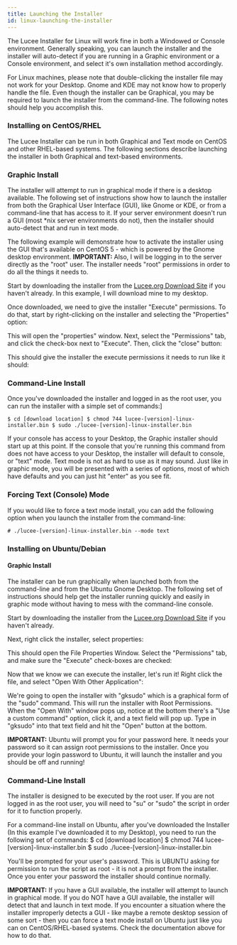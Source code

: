```yaml
---
title: Launching the Installer
id: linux-launching-the-installer
---
```


The Lucee Installer for Linux will work fine in both a Windowed or Console environment. Generally speaking, you can launch the installer and the installer will auto-detect if you are running in a Graphic environment or a Console environment, and select it's own installation method accordingly.

For Linux machines, please note that double-clicking the installer file may not work for your Desktop. Gnome and KDE may not know how to properly handle the file. Even though the installer can be Graphical, you may be required to launch the installer from the command-line. The following notes should help you accomplish this.

### Installing on CentOS/RHEL ###

The Lucee Installer can be run in both Graphical and Text mode on CentOS and other RHEL-based systems. The following sections describe launching the installer in both Graphical and text-based environments.

### Graphic Install ###

The installer will attempt to run in graphical mode if there is a desktop available. The following set of instructions show how to launch the installer from both the Graphical User Interface (GUI), like Gnome or KDE, or from a command-line that has access to it. If your server environment doesn't run a GUI (most *nix server environments do not), then the installer should auto-detect that and run in text mode.

The following example will demonstrate how to activate the installer using the GUI that's available on CentOS 5 - which is powered by the Gnome desktop environment. **IMPORTANT:** Also, I will be logging in to the server directly as the "root" user. The installer needs "root" permissions in order to do all the things it needs to.

Start by downloading the installer from the [Lucee.org Download Site](https://lucee.org/downloads.html) if you haven't already. In this example, I will download mine to my desktop.

Once downloaded, we need to give the installer "Execute" permissions. To do that, start by right-clicking on the installer and selecting the "Properties" option:

This will open the "properties" window. Next, select the "Permissions" tab, and click the check-box next to "Execute". Then, click the "close" button:

This should give the installer the execute permissions it needs to run like it should:

### Command-Line Install ###

Once you've downloaded the installer and logged in as the root user, you can run the installer with a simple set of commands:]

```lucee
$ cd [download location] $ chmod 744 lucee-[version]-linux-installer.bin $ sudo ./lucee-[version]-linux-installer.bin
```

If your console has access to your Desktop, the Graphic installer should start up at this point. If the console that you're running this command from does not have access to your Desktop, the installer will default to console, or "text" mode. Text mode is not as hard to use as it may sound. Just like in graphic mode, you will be presented with a series of options, most of which have defaults and you can just hit "enter" as you see fit.

### Forcing Text (Console) Mode ###

If you would like to force a text mode install, you can add the following option when you launch the installer from the command-line:

```lucee
# ./lucee-[version]-linux-installer.bin --mode text
```

### Installing on Ubuntu/Debian ###

#### Graphic Install ####

The installer can be run graphically when launched both from the command-line and from the Ubuntu Gnome Desktop. The following set of instructions should help get the installer running quickly and easily in graphic mode without having to mess with the command-line console.

Start by downloading the installer from the [Lucee.org Download Site](https://lucee.org/downloads.html) if you haven't already.

Next, right click the installer, select properties:

This should open the File Properties Window. Select the "Permissions" tab, and make sure the "Execute" check-boxes are checked:

Now that we know we can execute the installer, let's run it! Right click the file, and select "Open With Other Application":

We're going to open the installer with "gksudo" which is a graphical form of the "sudo" command. This will run the installer with Root Permissions. When the "Open With" window pops up, notice at the bottom there's a "Use a custom command" option, click it, and a text field will pop up. Type in "gksudo" into that text field and hit the "Open" button at the bottom.

**IMPORTANT:** Ubuntu will prompt you for your password here. It needs your password so it can assign root permissions to the installer. Once you provide your login password to Ubuntu, it will launch the installer and you should be off and running!

### Command-Line Install ###

The installer is designed to be executed by the root user. If you are not logged in as the root user, you will need to "su" or "sudo" the script in order for it to function properly.

For a command-line install on Ubuntu, after you've downloaded the Installer (In this example I've downloaded it to my Desktop), you need to run the following set of commands: $ cd [download location] $ chmod 744 lucee-[version]-linux-installer.bin $ sudo ./lucee-[version]-linux-installer.bin

You'll be prompted for your user's password. This is UBUNTU asking for permission to run the script as root - it is not a prompt from the installer. Once you enter your password the installer should continue normally.

**IMPORTANT:** If you have a GUI available, the installer will attempt to launch in graphical mode. If you do NOT have a GUI available, the installer will detect that and launch in text mode. If you encounter a situation where the installer improperly detects a GUI - like maybe a remote desktop session of some sort - then you can force a text mode install on Ubuntu just like you can on CentOS/RHEL-based systems. Check the documentation above for how to do that.
